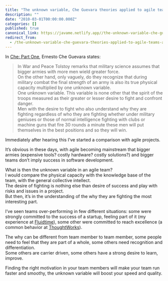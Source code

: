 ```yaml
---
title: "The unknown variable, Che Guevara theories applied to agile teams"
description: ""
date: "2010-03-01T00:00:00.000Z"
categories: []
published: true
canonical_link: https://javame.netlify.app//the-unknown-variable-che-guevara-theories-applied-to-agile-teams-a3f4df26df79
redirect_from:
  - /the-unknown-variable-che-guevara-theories-applied-to-agile-teams-a3f4df26df79
---
```


In [Che: Part One](http://www.imdb.com/title/tt0892255/), Ernesto Che Guevara states:

> In War and Peace Tolstoy remarks that military science assumes that bigger armies with more men wield greater force.   
> On the other hand, only vaguely, do they recognize that during military combat the final strength of an army is also its true physical capacity multiplied by one unknown variable.   
> One unknown variable. This variable is none other that the spirit of the troops measured as their greater or lesser desire to fight and confront danger.   
> Men with the desire to fight who also understand why they are fighting regardless of who they are fighting whether under military geniuses or those of normal intelligence fighting with clubs or machine guns that fire 30 rounds a minute these men will put themselves in the best positions and so they will win.

Immediately after hearing this I’ve started a comparison with agile projects.

It’s obvious in these days, with agile becoming mainstream that bigger armies (expensive tools? costly hardware? costly solutions?) and bigger teams don’t imply success in software development.

What is then the unknown variable in an agile team?   
I would compare the physical capacity with the knowledge base of the team, with the general collective intellect.   
The desire of fighting is nothing else than desire of success and play with risks and issues in a project.   
But then, it’s in the understanding of the why they are fighting the most interesting part.

I’ve seen teams over-performing in few different situations: some were strongly committed to the success of a startup, feeling part of it (my experience at [Fluidtime](http://www.fluidtime.com/)), some other were committed to reach excellence (a common behavior at [ThoughtWorks](http://www.thoughtworks.co.uk/)).

The why can be different from team member to team member, some people need to feel that they are part of a whole, some others need recognition and differentiation.   
Some others are carrier driven, some others have a strong desire to learn, improve.

Finding the right motivation in your team members will make your team run faster and smoothy, the unknown variable will boost your speed and quality.

